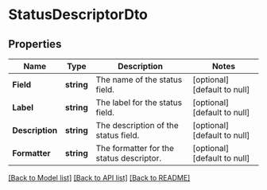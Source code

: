 # StatusDescriptorDto

## Properties
Name | Type | Description | Notes
------------ | ------------- | ------------- | -------------
**Field** | **string** | The name of the status field. | [optional] [default to null]
**Label** | **string** | The label for the status field. | [optional] [default to null]
**Description** | **string** | The description of the status field. | [optional] [default to null]
**Formatter** | **string** | The formatter for the status descriptor. | [optional] [default to null]

[[Back to Model list]](../README.md#documentation-for-models) [[Back to API list]](../README.md#documentation-for-api-endpoints) [[Back to README]](../README.md)


